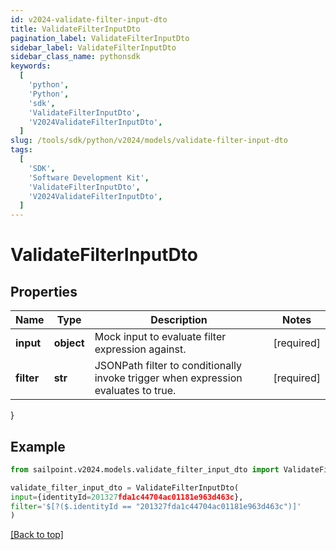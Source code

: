 ```yaml
---
id: v2024-validate-filter-input-dto
title: ValidateFilterInputDto
pagination_label: ValidateFilterInputDto
sidebar_label: ValidateFilterInputDto
sidebar_class_name: pythonsdk
keywords:
  [
    'python',
    'Python',
    'sdk',
    'ValidateFilterInputDto',
    'V2024ValidateFilterInputDto',
  ]
slug: /tools/sdk/python/v2024/models/validate-filter-input-dto
tags:
  [
    'SDK',
    'Software Development Kit',
    'ValidateFilterInputDto',
    'V2024ValidateFilterInputDto',
  ]
---
```


# ValidateFilterInputDto

## Properties

| Name | Type | Description | Notes |
| --- | --- | --- | --- |
| **input** | **object** | Mock input to evaluate filter expression against. | [required] |
| **filter** | **str** | JSONPath filter to conditionally invoke trigger when expression evaluates to true. | [required] |

}

## Example

```python
from sailpoint.v2024.models.validate_filter_input_dto import ValidateFilterInputDto

validate_filter_input_dto = ValidateFilterInputDto(
input={identityId=201327fda1c44704ac01181e963d463c},
filter='$[?($.identityId == "201327fda1c44704ac01181e963d463c")]'
)

```

[[Back to top]](#)
